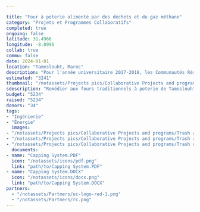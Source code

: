 ```yaml
---

title: "Four à poterie alimenté par des déchets et du gaz méthane"
category: "Projets et Programmes Collaboratifs"
completed: true
ongoing: false
latitude: 31.4966
longitude: -8.0996
collab: true
commu: false
date: 2024-01-01
location: "Tameslouht, Maroc"
description: "Pour l'année universitaire 2017-2018, les Communautés Résilientes ont créé un projet de fin d'études pour les étudiants en génie mécanique. L'équipe comprenait également deux étudiants en génie de l'environnement, un professeur d'EnvE et un instructeur en céramique qui ont travaillé ensemble pour créer la meilleure solution possible afin de remédier aux fours à poterie traditionnels, mais toxiques, de Tameslouht alimentés par la combustion de pneus."
estimated: "3241"
thumbnail: "/notassets/Projects pics/Collaborative Projects and programs/Trash and Methane Gas Powered Pottery Kiln/somekindameeting.webp"
sdescription: "Remédier aux fours traditionnels à poterie de Tameslouht alimentés par la combustion de pneus"
budget: "5234"
raised: "5234"
donors: "34"
tags:
- "Ingénierie"
- "Énergie"
  images:
- "/notassets/Projects pics/Collaborative Projects and programs/Trash and Methane Gas Powered Pottery Kiln/somekindameeting.webp"
- "/notassets/Projects pics/Collaborative Projects and programs/Trash and Methane Gas Powered Pottery Kiln/pic1.webp"
- "/notassets/Projects pics/Collaborative Projects and programs/Trash and Methane Gas Powered Pottery Kiln/pic2.webp"
  documents:
- name: "Capping System.PDF"
  icon: "/notassets/icons/pdf.png"
  link: "path/to/Capping System.PDF"
- name: "Capping System.DOCX"
  icon: "/notassets/icons/docx.png"
  link: "path/to/Capping System.DOCX"
partners:
  - "/notassets/Partners/uc-logo-red-1.png"
  - "/notassets/Partners/rc.png"
---
```

